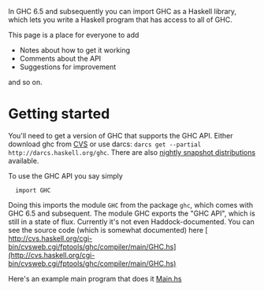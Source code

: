 
In GHC 6.5 and subsequently you can import GHC as a Haskell library, which lets you write a Haskell program that has access to all of GHC. 


This page is a place for everyone to add

- Notes about how to get it working
- Comments about the API
- Suggestions for improvement


and so on.

# Getting started


You'll need to get a version of GHC that supports the GHC API.  Either download ghc from [CVS](http://www.haskell.org/ghc/docs/latest/html/building/sec-cvs.html) or use darcs: `darcs get --partial http://darcs.haskell.org/ghc`.  There are also [nightly snapshot distributions](http://www.haskell.org/ghc/dist/current/dist) available.


To use the GHC API you say simply 

```wiki
  import GHC
```


Doing this imports the module `GHC` from the package `ghc`, which comes with GHC 6.5 and subsequent.  The module GHC exports the "GHC API", which is still in a state of flux.  Currently it's not even Haddock-documented.  You can see the source code (which is somewhat documented) here 
[ http://cvs.haskell.org/cgi-bin/cvsweb.cgi/fptools/ghc/compiler/main/GHC.hs](http://cvs.haskell.org/cgi-bin/cvsweb.cgi/fptools/ghc/compiler/main/GHC.hs)



Here's an example main program that does it [Main.hs](/trac/ghc/attachment/wiki/UsingGhcAsLibrary/Main.hs)[](/trac/ghc/raw-attachment/wiki/UsingGhcAsLibrary/Main.hs)


